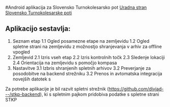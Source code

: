 #Android aplikacija za Slovensko Turnokolesarsko pot
[Uradna stran Slovensko Turnokolesarske poti](https://stkp.pzs.si/)

## Aplikacijo sestavlja:
1. Seznam etap
  1.1 Ogled posamezne etape na zemljevidu
  1.2 Ogled spletne strani na zemljevidu z možnostjo shranjevanja v arhiv za offline vpogled
2. Zemljevid
  2.1 Izris vseh etap 
  2.2 Izris kontrolnih točk
  2.3 Sledenje lokaciji
  2.4 Orientacija na zemljevidu s pomočjo kompasa
3. Nastavitve
 3.1 Izbris shranjenih spletnih arhivov
 3.2 Preverjanje za posodobitve na backend strežniku
 3.2 Prenos in avtomatska integracija novejših datotek s
 
Za potrebe aplikacije je bil razvit spletni strežnik (https://github.com/divjad---/stkp-backend), ki s spletnim pajkom pridobiva podatke s spletne strani STKP 
